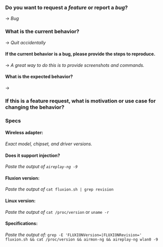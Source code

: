 ### Do you want to request a *feature* or report a *bug*?
-> *Bug*

### What is the current behavior?
-> *Quit accidentally*

#### If the current behavior is a bug, please provide the steps to reproduce.
-> *A great way to do this is to provide screenshots and commands.*


#### What is the expected behavior?
-> 

### If this is a feature request, what is motivation or use case for changing the behavior?

### Specs
#### Wireless adapter:
*Exact model, chipset, and driver versions.*

#### Does it support injection?
*Paste the output of `aireplay-ng -9`*

#### Fluxion version:
*Paste the output of* `cat fluxion.sh | grep revision`

#### Linux version:
*Paste the output of* `cat /proc/version` or `uname -r` 

#### Specifications:
*Paste the output of:* `grep -E 'FLUXIONVersion=|FLUXIONRevision=' fluxion.sh && cat /proc/version && airmon-ng && aireplay-ng wlan0 -9`
